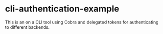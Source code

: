 # cli-authentication-example
This is an on a CLI tool using Cobra and delegated tokens for authenticating to different backends.
